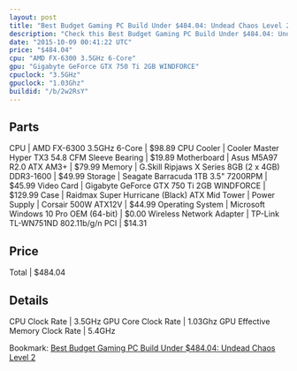 ```yaml
---
layout: post
title: "Best Budget Gaming PC Build Under $484.04: Undead Chaos Level 2"
description: "Check this Best Budget Gaming PC Build Under $484.04: Undead Chaos Level 2. CPU: AMD FX-6300 3.5GHz 6-Core, CPU Cooler: Cooler Master Hyper TX3 54.8 CFM Sleeve Bearing, Mo"
date: "2015-10-09 00:41:22 UTC"
price: "$484.04"
cpu: "AMD FX-6300 3.5GHz 6-Core"
gpu: "Gigabyte GeForce GTX 750 Ti 2GB WINDFORCE"
cpuclock: "3.5GHz"
gpuclock: "1.03Ghz"
buildid: "/b/2w2RsY"
---
```


## Parts

CPU | AMD FX-6300 3.5GHz 6-Core | $98.89
CPU Cooler | Cooler Master Hyper TX3 54.8 CFM Sleeve Bearing | $19.89
Motherboard | Asus M5A97 R2.0 ATX AM3+ | $79.99
Memory | G.Skill Ripjaws X Series 8GB (2 x 4GB) DDR3-1600 | $49.99
Storage | Seagate Barracuda 1TB 3.5" 7200RPM | $45.99
Video Card | Gigabyte GeForce GTX 750 Ti 2GB WINDFORCE | $129.99
Case | Raidmax Super Hurricane (Black) ATX Mid Tower | 
Power Supply | Corsair 500W ATX12V | $44.99
Operating System | Microsoft Windows 10 Pro OEM (64-bit) | $0.00
Wireless Network Adapter | TP-Link TL-WN751ND 802.11b/g/n PCI | $14.31

## Price

Total | $484.04

## Details

CPU Clock Rate | 3.5GHz
GPU Core Clock Rate | 1.03Ghz
GPU Effective Memory Clock Rate | 5.4GHz

Bookmark: [Best Budget Gaming PC Build Under $484.04: Undead Chaos Level 2](http://pcbuilders.github.io/2015/10/09/best-budget-gaming-pc-build-under-484-dollars-dot-04-undead-chaos-level-2/)